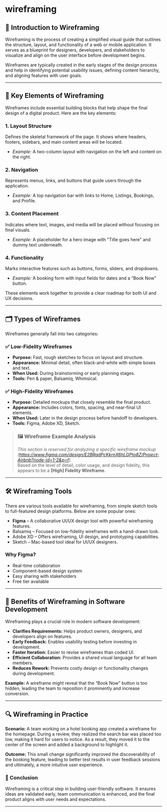 # wireframing

## 📌 Introduction to Wireframing

Wireframing is the process of creating a simplified visual guide that outlines the structure, layout, and functionality of a web or mobile application. It serves as a blueprint for designers, developers, and stakeholders to visualize and align on the user interface before development begins.

Wireframes are typically created in the early stages of the design process and help in identifying potential usability issues, defining content hierarchy, and aligning features with user goals.

---

## 🧱 Key Elements of Wireframing

Wireframes include essential building blocks that help shape the final design of a digital product. Here are the key elements:

### 1. **Layout Structure**
Defines the skeletal framework of the page. It shows where headers, footers, sidebars, and main content areas will be located.
- *Example:* A two-column layout with navigation on the left and content on the right.

### 2. **Navigation**
Represents menus, links, and buttons that guide users through the application.
- *Example:* A top navigation bar with links to Home, Listings, Bookings, and Profile.

### 3. **Content Placement**
Indicates where text, images, and media will be placed without focusing on final visuals.
- *Example:* A placeholder for a hero image with "Title goes here" and dummy text underneath.

### 4. **Functionality**
Marks interactive features such as buttons, forms, sliders, and dropdowns.
- *Example:* A booking form with input fields for dates and a “Book Now” button.

These elements work together to provide a clear roadmap for both UI and UX decisions.

---

## 🗂️ Types of Wireframes

Wireframes generally fall into two categories:

### ✅ Low-Fidelity Wireframes
- **Purpose:** Fast, rough sketches to focus on layout and structure.
- **Appearance:** Minimal detail, often black-and-white with simple boxes and text.
- **When Used:** During brainstorming or early planning stages.
- **Tools:** Pen & paper, Balsamiq, Whimsical.

### ✅ High-Fidelity Wireframes
- **Purpose:** Detailed mockups that closely resemble the final product.
- **Appearance:** Includes colors, fonts, spacing, and near-final UI elements.
- **When Used:** Later in the design process before handoff to developers.
- **Tools:** Figma, Adobe XD, Sketch.

> ### 🖼️ Wireframe Example Analysis
> *This section is reserved for analyzing a specific wireframe mockup (https://www.figma.com/design/E2BRqdPcKkrnX6hLGPto8Z/Project-Airbnb?node-id=1-2&p=f).*  
> Based on the level of detail, color usage, and design fidelity, this appears to be a **[High] Fidelity Wireframe**.

---

## 🛠️ Wireframing Tools

There are various tools available for wireframing, from simple sketch tools to full-featured design platforms. Below are some popular ones:

- **Figma** – A collaborative UI/UX design tool with powerful wireframing features.
- Balsamiq – Focused on low-fidelity wireframes with a hand-drawn look.
- Adobe XD – Offers wireframing, UI design, and prototyping capabilities.
- Sketch – Mac-based tool ideal for UI/UX designers.

### Why Figma?
- Real-time collaboration
- Component-based design system
- Easy sharing with stakeholders
- Free tier available

---

## 🚀 Benefits of Wireframing in Software Development

Wireframing plays a crucial role in modern software development:

- **Clarifies Requirements:** Helps product owners, designers, and developers align on features.
- **Early Feedback:** Enables usability testing before investing in development.
- **Faster Iteration:** Easier to revise wireframes than coded UI.
- **Efficient Collaboration:** Provides a shared visual language for all team members.
- **Reduces Rework:** Prevents costly design or functionality changes during development.

**Example:** A wireframe might reveal that the “Book Now” button is too hidden, leading the team to reposition it prominently and increase conversion.

---

## 🔍 Wireframing in Practice

**Scenario:** A team working on a hotel booking app created a wireframe for the homepage. During a review, they realized the search bar was placed too low, making it hard for users to notice. As a result, they moved it to the center of the screen and added a background to highlight it.

**Outcome:** This small change significantly improved the discoverability of the booking feature, leading to better test results in user feedback sessions and ultimately, a more intuitive user experience.

### 🎯 Conclusion

Wireframing is a critical step in building user-friendly software. It ensures ideas are validated early, team communication is enhanced, and the final product aligns with user needs and expectations.

---
